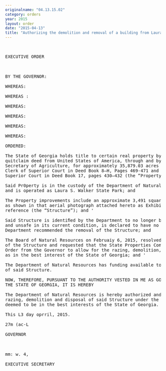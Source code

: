 ```yaml
---
originalname: "04.13.15.02"
category: orders
year: 2015
layout: order
date: "2015-04-13"
title: "Authorizing the demolition and removal of a building from Laura S. Walker State Park"
---
```

<pre>
 

EXECUTIVE ORDER

 

BY THE GOVERNOR:

WHEREAS:

WHEREAS :

WHEREAS:

WHEREAS:

WHEREAS:

WHEREAS:

ORDERED:

The State of Georgia holds title to certain real property by virtue of a March 30, 1955
quitclaim deed from United States of America, through and by E.L. Peterson, Assistant
Secretary of Agriculture, for approximately 35,879.03 acres recorded in Ware County
Clerk of Superior Court in Deed Book 8—H, Pages 469-471 and Brantley County Clerk of
Superior Court in Deed Book 17, pages 430—432 (the “Property”); and

Said Pr0perty is in the custody of the Department of Natural Resources (the “Department”)
and is operated as Laura S. Walker State Park; and

The Property improvements include an approximate 3,491 square foot pool bathhouse,
as shown in that aerial photograph attached hereto as Exhibit A, and incorporated herein by
reference (the “Structure”); and '

Said Structure is identiﬁed by the Department to no longer be essential for park operations
and unsafe in its current condition, is declared to have no value, and staff of the
Department recommended the removal of the Structure; and

The Board of Natural Resources on Februaiy 6, 2015, resolved to recommend the removal
of the Structure and requested that the State Properties Commission seek an Executive
Order from the Governor to allow for the razing, demolition, and disposal of the Structure
as in the best interest of the State of Georgia; and '

The Department of Natural Resources has funding available to raze, demolish, and dispose
of said Structure.

NOW, THEREFORE, PURSUANT TO THE AUTHORITY VESTED IN ME AS GOVERNOR OF
THE STATE OF GEORGIA, IT IS HEREBY

The Department of Natural Resources is hereby authorized and directed to provide for the
razing, demolition and disposal of said Structure under the terms and conditions which are
deemed to be in the best interests of the State of Georgia.

This L3 day oprril, 2015.

27m (ac-L

GOVERNOR

 

mm: w. 4,

EXECUTIVE SECRETARY

 

</pre>
